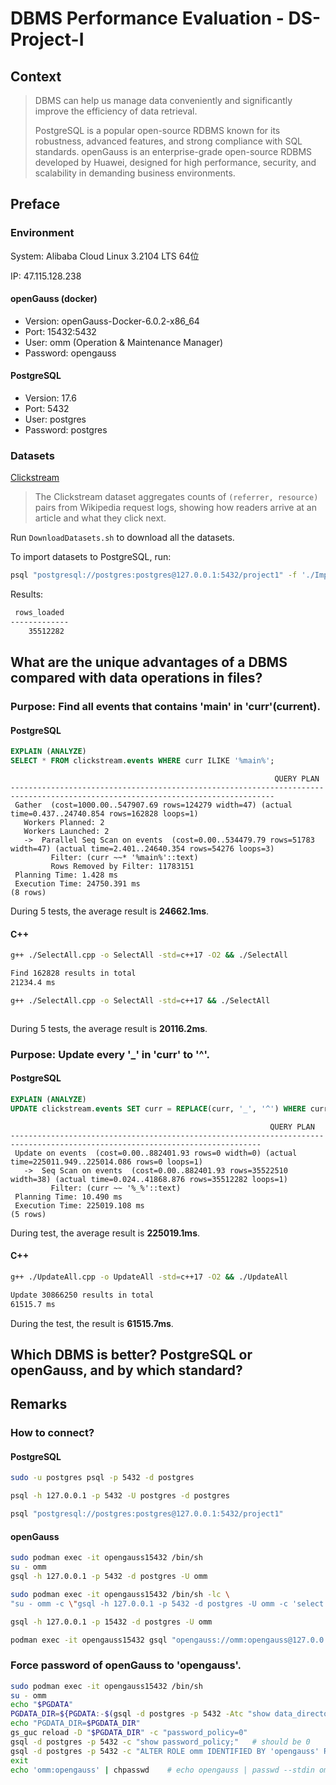 # DBMS Performance Evaluation - DS-Project-I

## Context

> DBMS can help us manage data conveniently and significantly improve the efficiency of data retrieval.
>
> PostgreSQL is a popular open-source RDBMS known for its robustness, advanced features, and strong compliance with SQL standards. openGauss is an enterprise-grade open-source RDBMS developed by Huawei, designed for high performance, security, and scalability in demanding business environments.

## Preface

### Environment

System: Alibaba Cloud Linux 3.2104 LTS 64位

IP: 47.115.128.238

#### openGauss (docker)

- Version: openGauss-Docker-6.0.2-x86_64
- Port: 15432:5432
- User: omm (Operation & Maintenance Manager)
- Password: opengauss

#### PostgreSQL

- Version: 17.6
- Port: 5432
- User: postgres
- Password: postgres

### Datasets

[Clickstream](https://dumps.wikimedia.org/other/clickstream/2025-09/)

> The Clickstream dataset aggregates counts of `(referrer, resource)` pairs from Wikipedia request logs, showing how readers arrive at an article and what they click next. 

Run `DownloadDatasets.sh` to download all the datasets.

To import datasets to PostgreSQL, run:

```sh
psql "postgresql://postgres:postgres@127.0.0.1:5432/project1" -f './ImportDatasets.sql'
```

Results:

```sh
 rows_loaded 
-------------
    35512282
```

## What are the unique advantages of a DBMS compared with data operations in files?

### Purpose: Find all events that contains 'main' in 'curr'(current).

#### PostgreSQL

```sql
EXPLAIN (ANALYZE)
SELECT * FROM clickstream.events WHERE curr ILIKE '%main%';
```

```
                                                           QUERY PLAN                                                            
---------------------------------------------------------------------------------------------------------------------------------
 Gather  (cost=1000.00..547907.69 rows=124279 width=47) (actual time=0.437..24740.854 rows=162828 loops=1)
   Workers Planned: 2
   Workers Launched: 2
   ->  Parallel Seq Scan on events  (cost=0.00..534479.79 rows=51783 width=47) (actual time=2.401..24640.354 rows=54276 loops=3)
         Filter: (curr ~~* '%main%'::text)
         Rows Removed by Filter: 11783151
 Planning Time: 1.428 ms
 Execution Time: 24750.391 ms
(8 rows)
```

During 5 tests, the average result is **24662.1ms**.

#### C++

```sh
g++ ./SelectAll.cpp -o SelectAll -std=c++17 -O2 && ./SelectAll
```

```sh
Find 162828 results in total
21234.4 ms
```

```sh
g++ ./SelectAll.cpp -o SelectAll -std=c++17 && ./SelectAll
```

```sh

```

During 5 tests, the average result is **20116.2ms**.

### Purpose: Update every '_' in 'curr' to '^'.

#### PostgreSQL

```sql
EXPLAIN (ANALYZE)
UPDATE clickstream.events SET curr = REPLACE(curr, '_', '^') WHERE curr LIKE '%_%';
```

```
                                                          QUERY PLAN                                                          
------------------------------------------------------------------------------------------------------------------------------
 Update on events  (cost=0.00..882401.93 rows=0 width=0) (actual time=225011.949..225014.086 rows=0 loops=1)
   ->  Seq Scan on events  (cost=0.00..882401.93 rows=35522510 width=38) (actual time=0.024..41868.876 rows=35512282 loops=1)
         Filter: (curr ~~ '%_%'::text)
 Planning Time: 10.490 ms
 Execution Time: 225019.108 ms
(5 rows)
```

During test, the average result is **225019.1ms**.

#### C++

```sh
g++ ./UpdateAll.cpp -o UpdateAll -std=c++17 -O2 && ./UpdateAll
```

```sh
Update 30866250 results in total
61515.7 ms
```

During the test, the result is **61515.7ms**.



## Which DBMS is better? PostgreSQL or openGauss, and by which standard?



## Remarks

### How to connect?

#### PostgreSQL

```sh
sudo -u postgres psql -p 5432 -d postgres
```

```sh
psql -h 127.0.0.1 -p 5432 -U postgres -d postgres
```

```sh
psql "postgresql://postgres:postgres@127.0.0.1:5432/project1"
```

#### openGauss

```sh
sudo podman exec -it opengauss15432 /bin/sh
su - omm
gsql -h 127.0.0.1 -p 5432 -d postgres -U omm
```

```sh
sudo podman exec -it opengauss15432 /bin/sh -lc \
"su - omm -c \"gsql -h 127.0.0.1 -p 5432 -d postgres -U omm -c 'select version();'\""
```

```sh
gsql -h 127.0.0.1 -p 15432 -d postgres -U omm
```

```sh
podman exec -it opengauss15432 gsql "opengauss://omm:opengauss@127.0.0.1:15432/project1"
```



### Force password of openGauss to 'opengauss'.

```sh
sudo podman exec -it opengauss15432 /bin/sh
su - omm
echo "$PGDATA"
PGDATA_DIR=${PGDATA:-$(gsql -d postgres -p 5432 -Atc "show data_directory;")}
echo "PGDATA_DIR=$PGDATA_DIR"
gs_guc reload -D "$PGDATA_DIR" -c "password_policy=0"
gsql -d postgres -p 5432 -c "show password_policy;"   # should be 0
gsql -d postgres -p 5432 -c "ALTER ROLE omm IDENTIFIED BY 'opengauss' REPLACE 'Opengauss@1';"
exit
echo 'omm:opengauss' | chpasswd    # echo opengauss | passwd --stdin omm
```



